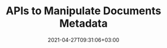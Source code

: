 ---
############################# Static ############################
layout: "product"
date: 2021-04-27T09:31:06+03:00
draft: false

############################# Head ############################
head_title: ".NET & Java Metadata Manipulation Library for Popular Document Formats"
head_description: "Document Metadata APIs native to C# .NET & Java. Read, write, edit & compare meta information of all popular formats. Analyze & export metadata."

############################# Header ############################
title: "APIs to Manipulate Documents Metadata"
description: "Native .NET & Java APIs to dynamically identify, edit, remove, search, replace & compare metadata of various document formats."

############################# APIs ###############################
apis:
  enable: true

  api:
    # api loop
    - title: "GroupDocs.Metadata On Premise APIs Include"
      
      api_product:
        # api_product loop
        - link: "https://products.groupdocs.com/metadata/net/"
          img_alt: "GroupDocs.Metadata for .NET"
          image: "https://www.groupdocs.cloud/templates/groupdocs/images/product-logos/groupdocs-metadata-net.png"
          product: "GroupDocs.Metadata for"
          platform: ".NET"
          content: "Native .NET APIs for Windows Forms, ASP.NET, WPF, WCF & other .NET Framework based applications."

        # api_product loop
        - link: "https://products.groupdocs.com/metadata/java/"
          img_alt: "GroupDocs.Metadata for Java"
          image: "https://www.groupdocs.cloud/templates/groupdocs/images/product-logos/groupdocs-metadata-java.png"
          product: "GroupDocs.Metadata for"
          platform: "Java"
          content: "Native Java APIs for the Desktop, Web & other Java SE or EE based applications."

############################# Back to top ###############################
back_to_top:
  enable: true
---